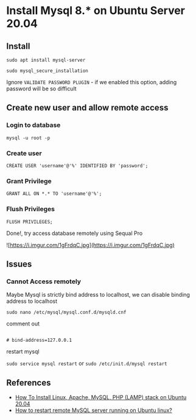 # Install Mysql 8.* on Ubuntu Server 20.04

## Install

`sudo apt install mysql-server`

`sudo mysql_secure_installation`

Ignore `VALIDATE PASSWORD PLUGIN` - if we enabled this option, adding password will be so difficult

## Create new user and allow remote access

### Login to database

`mysql -u root -p`

### Create user

`CREATE USER 'username'@'%' IDENTIFIED BY 'password';`

### Grant Privilege

`GRANT ALL ON *.* TO 'username'@'%';`

### Flush Privileges

`FLUSH PRIVILEGES;`

Done!, try access database remotely using Sequal Pro

![https://i.imgur.com/1gFrdqC.jpg](https://i.imgur.com/1gFrdqC.jpg)

## Issues

### Cannot Access remotely

Maybe Mysql is strictly bind address to localhost, we can disable binding address to localhost

`sudo nano /etc/mysql/mysql.conf.d/mysqld.cnf`

comment out

```

# bind-address=127.0.0.1

```

restart mysql

`sudo service mysql restart` or `sudo /etc/init.d/mysql restart`

## References

* [How To Install Linux, Apache, MySQL, PHP (LAMP) stack on Ubuntu 20.04](https://www.digitalocean.com/community/tutorials/how-to-install-linux-apache-mysql-php-lamp-stack-on-ubuntu-20-04)
* [How to restart remote MySQL server running on Ubuntu linux?](https://stackoverflow.com/a/30101686)
